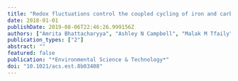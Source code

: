 ```yaml
---
title: "Redox fluctuations control the coupled cycling of iron and carbon in tropical forest soils"
date: 2018-01-01
publishDate: 2019-08-06T22:46:26.999156Z
authors: ["Amrita Bhattacharyya", "Ashley N Campbell", "Malak M Tfaily", "Yang Lin", "Ravi K Kukkadapu", "Whendee Silver", "Peter S Nico", "Jennifer Pett-Ridge"]
publication_types: ["2"]
abstract: ""
featured: false
publication: "*Environmental Science & Technology*"
doi: "10.1021/acs.est.8b03408"
---
```


